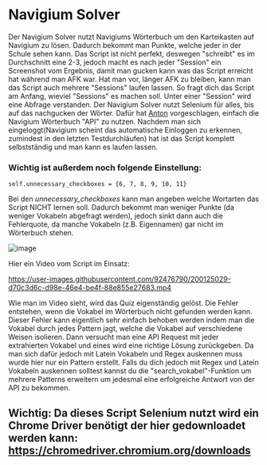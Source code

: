 # Navigium Solver
Der Navigium Solver nutzt Navigiums Wörterbuch um den Karteikasten auf Navigium zu lösen. Dadurch bekommt man Punkte, welche jeder in der Schule sehen kann. Das Script ist nicht perfekt, deswegen "schreibt" es im Durchschnitt eine 2-3, jedoch macht es nach jeder "Session" ein Screenshot vom Ergebnis, damit man gucken kann was das Script erreicht hat während man AFK war. Hat man vor, länger AFK zu bleiben, kann man das Script auch mehrere "Sessions" laufen lassen. So fragt dich das Script am Anfang, wieviel "Sessions" es machen soll. Unter einer "Session" wird eine Abfrage verstanden. Der Navigium Solver nutzt Selenium für alles, bis auf das nachgucken der Wörter. Dafür hat [Anton](https://github.com/xImAnton) vorgeschlagen, einfach die Navigium Wörterbuch "API" zu nutzen. 
Nachdem man sich eingeloggt(Navigium scheint das automatische Einloggen zu erkennen, zumindest in den letzten Testdurchläufen) hat ist das Script komplett selbstständig und man kann es laufen lassen. 

### Wichtig ist außerdem noch folgende Einstellung: 

```self.unnecessary_checkboxes = {6, 7, 8, 9, 10, 11}```

Bei den *unnecessary_checkboxes* kann man angeben welche Wortarten das Script NICHT lernen soll. Dadurch bekommt man weniger Punkte (da weniger Vokabeln abgefragt werden), jedoch sinkt dann auch die Fehlerquote, da manche Vokabeln (z.B. Eigennamen) gar nicht im Wörterbuch stehen.

![image](https://user-images.githubusercontent.com/92476790/196914662-d08a1302-97a5-4d6f-a481-5113b48b8cbe.png)

Hier ein Video vom Script im Einsatz:

https://user-images.githubusercontent.com/92476790/200125029-d70c3d6c-d98e-46e4-be4f-88e855e27683.mp4

Wie man im Video sieht, wird das Quiz eigenständig gelöst. Die Fehler entstehen, wenn die Vokabel im Wörterbuch nicht gefunden werden kann. Dieser Fehler kann eigentlich sehr einfach behoben werden indem man die Vokabel durch jedes Pattern jagt, welche die Vokabel auf verschiedene Weisen isolieren. Dann versucht man eine API Request mit jeder extrahierten Vokabel und eines wird eine richtige Lösung zurückgeben. Da man sich dafür jedoch mit Latein Vokabeln und Regex auskennen muss wurde hier nur ein Pattern erstellt. Falls du dich jedoch mit Regex und Latein Vokabeln auskennen solltest kannst du die "search_vokabel"-Funktion um mehrere Patterns erweitern um jedesmal eine erfolgreiche Antwort von der API zu bekommen.

## Wichtig: Da dieses Script Selenium nutzt wird ein Chrome Driver benötigt der hier gedownloadet werden kann: https://chromedriver.chromium.org/downloads
